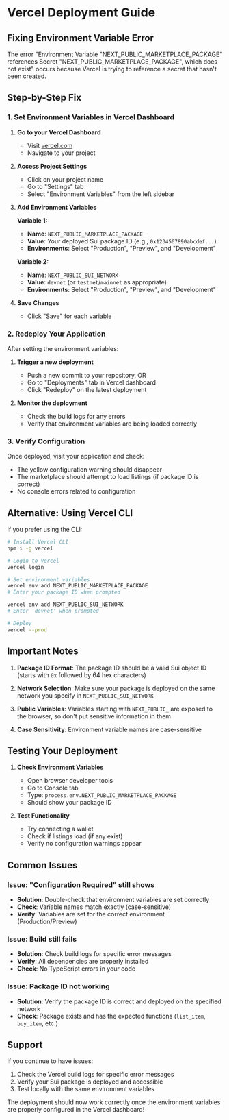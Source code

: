 # Vercel Deployment Guide

## Fixing Environment Variable Error

The error "Environment Variable "NEXT_PUBLIC_MARKETPLACE_PACKAGE" references Secret "NEXT_PUBLIC_MARKETPLACE_PACKAGE", which does not exist" occurs because Vercel is trying to reference a secret that hasn't been created.

## Step-by-Step Fix

### 1. Set Environment Variables in Vercel Dashboard

1. **Go to your Vercel Dashboard**
   - Visit [vercel.com](https://vercel.com)
   - Navigate to your project

2. **Access Project Settings**
   - Click on your project name
   - Go to "Settings" tab
   - Select "Environment Variables" from the left sidebar

3. **Add Environment Variables**
   
   **Variable 1:**
   - **Name**: `NEXT_PUBLIC_MARKETPLACE_PACKAGE`
   - **Value**: Your deployed Sui package ID (e.g., `0x1234567890abcdef...`)
   - **Environments**: Select "Production", "Preview", and "Development"
   
   **Variable 2:**
   - **Name**: `NEXT_PUBLIC_SUI_NETWORK`
   - **Value**: `devnet` (or `testnet`/`mainnet` as appropriate)
   - **Environments**: Select "Production", "Preview", and "Development"

4. **Save Changes**
   - Click "Save" for each variable

### 2. Redeploy Your Application

After setting the environment variables:

1. **Trigger a new deployment**
   - Push a new commit to your repository, OR
   - Go to "Deployments" tab in Vercel dashboard
   - Click "Redeploy" on the latest deployment

2. **Monitor the deployment**
   - Check the build logs for any errors
   - Verify that environment variables are being loaded correctly

### 3. Verify Configuration

Once deployed, visit your application and check:
- The yellow configuration warning should disappear
- The marketplace should attempt to load listings (if package ID is correct)
- No console errors related to configuration

## Alternative: Using Vercel CLI

If you prefer using the CLI:

```bash
# Install Vercel CLI
npm i -g vercel

# Login to Vercel
vercel login

# Set environment variables
vercel env add NEXT_PUBLIC_MARKETPLACE_PACKAGE
# Enter your package ID when prompted

vercel env add NEXT_PUBLIC_SUI_NETWORK
# Enter 'devnet' when prompted

# Deploy
vercel --prod
```

## Important Notes

1. **Package ID Format**: The package ID should be a valid Sui object ID (starts with `0x` followed by 64 hex characters)

2. **Network Selection**: Make sure your package is deployed on the same network you specify in `NEXT_PUBLIC_SUI_NETWORK`

3. **Public Variables**: Variables starting with `NEXT_PUBLIC_` are exposed to the browser, so don't put sensitive information in them

4. **Case Sensitivity**: Environment variable names are case-sensitive

## Testing Your Deployment

1. **Check Environment Variables**
   - Open browser developer tools
   - Go to Console tab
   - Type: `process.env.NEXT_PUBLIC_MARKETPLACE_PACKAGE`
   - Should show your package ID

2. **Test Functionality**
   - Try connecting a wallet
   - Check if listings load (if any exist)
   - Verify no configuration warnings appear

## Common Issues

### Issue: "Configuration Required" still shows
- **Solution**: Double-check that environment variables are set correctly
- **Check**: Variable names match exactly (case-sensitive)
- **Verify**: Variables are set for the correct environment (Production/Preview)

### Issue: Build still fails
- **Solution**: Check build logs for specific error messages
- **Verify**: All dependencies are properly installed
- **Check**: No TypeScript errors in your code

### Issue: Package ID not working
- **Solution**: Verify the package ID is correct and deployed on the specified network
- **Check**: Package exists and has the expected functions (`list_item`, `buy_item`, etc.)

## Support

If you continue to have issues:
1. Check the Vercel build logs for specific error messages
2. Verify your Sui package is deployed and accessible
3. Test locally with the same environment variables

The deployment should now work correctly once the environment variables are properly configured in the Vercel dashboard!
